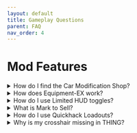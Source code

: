 ```yaml
---
layout: default
title: Gameplay Questions 
parent: FAQ
nav_order: 4
---
```


# Mod Features

<details>
<summary>How do I find the Car Modification Shop?</summary>

On your map, ensure "Drop Points" filter is enabled. The shop appears as a wrench icon in Northeast Watson.

</details>

<details>
<summary>How does Equipment-EX work?</summary>

- Access through "Wardrobe" button in Inventory or V's apartment
- 50+ visual clothing slots separate from stats
- Save unlimited outfits
- Change outfits in photo mode

</details>

<details>
<summary>How do I use Limited HUD toggles?</summary>

- **F8**: Global toggle (minimap, quest tracker, markers)
- **F6**: Minimap only
- Configure in Mod Settings menu

</details>

<details>
<summary>What is Mark to Sell?</summary>

Adds "Junk+" and "Junk+++" categories for marking items to sell. Use in inventory to mark items for bulk selling at vendors.

</details>

<details>
<summary>How do I use Quickhack Loadouts?</summary>

In your cyberdeck menu:
1. Set up your quickhacks
2. Click "Save" on a loadout slot
3. Name it
4. Switch between saved loadouts instantly

</details>

<details>
<summary>Why is my crosshair missing in THING?</summary>

Fading Crosshairs is configured to hide crosshairs by default in THING. Check Mod Settings to adjust.

</details>
